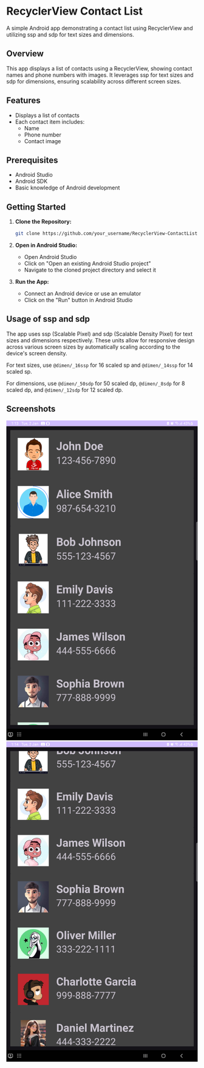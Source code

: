 # RecyclerView Contact List

A simple Android app demonstrating a contact list using RecyclerView and utilizing ssp and sdp for text sizes and dimensions.

## Overview

This app displays a list of contacts using a RecyclerView, showing contact names and phone numbers with images. It leverages ssp for text sizes and sdp for dimensions, ensuring scalability across different screen sizes.

## Features

- Displays a list of contacts
- Each contact item includes:
    - Name
    - Phone number
    - Contact image

## Prerequisites

- Android Studio
- Android SDK
- Basic knowledge of Android development

## Getting Started

1. **Clone the Repository:**

    ```bash
    git clone https://github.com/your_username/RecyclerView-ContactList.git
    ```

2. **Open in Android Studio:**

    - Open Android Studio
    - Click on "Open an existing Android Studio project"
    - Navigate to the cloned project directory and select it

3. **Run the App:**

    - Connect an Android device or use an emulator
    - Click on the "Run" button in Android Studio

## Usage of ssp and sdp

The app uses ssp (Scalable Pixel) and sdp (Scalable Density Pixel) for text sizes and dimensions respectively. These units allow for responsive design across various screen sizes by automatically scaling according to the device's screen density.

For text sizes, use `@dimen/_16ssp` for 16 scaled sp and `@dimen/_14ssp` for 14 scaled sp.

For dimensions, use `@dimen/_50sdp` for 50 scaled dp, `@dimen/_8sdp` for 8 scaled dp, and `@dimen/_12sdp` for 12 scaled dp.

## Screenshots

![screen](s1.png)
![ screen scroll ](s2.png)


